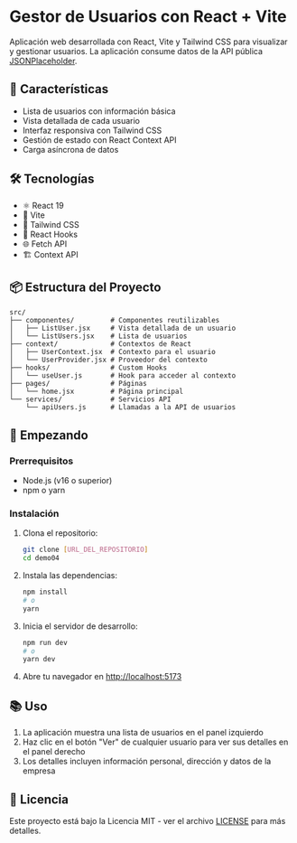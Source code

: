 # Gestor de Usuarios con React + Vite

Aplicación web desarrollada con React, Vite y Tailwind CSS para visualizar y gestionar usuarios. La aplicación consume datos de la API pública [JSONPlaceholder](https://jsonplaceholder.typicode.com/).

## 🚀 Características

- Lista de usuarios con información básica
- Vista detallada de cada usuario
- Interfaz responsiva con Tailwind CSS
- Gestión de estado con React Context API
- Carga asíncrona de datos

## 🛠️ Tecnologías

- ⚛️ React 19
- 🚀 Vite
- 💅 Tailwind CSS
- 🔄 React Hooks
- 🌐 Fetch API
- 🏗️ Context API

## 📦 Estructura del Proyecto

```
src/
├── componentes/         # Componentes reutilizables
│   ├── ListUser.jsx     # Vista detallada de un usuario
│   └── ListUsers.jsx    # Lista de usuarios
├── context/             # Contextos de React
│   ├── UserContext.jsx  # Contexto para el usuario
│   └── UserProvider.jsx # Proveedor del contexto
├── hooks/               # Custom Hooks
│   └── useUser.js       # Hook para acceder al contexto
├── pages/               # Páginas
│   └── home.jsx         # Página principal
└── services/            # Servicios API
    └── apiUsers.js      # Llamadas a la API de usuarios
```

## 🚀 Empezando

### Prerrequisitos

- Node.js (v16 o superior)
- npm o yarn

### Instalación

1. Clona el repositorio:
   ```bash
   git clone [URL_DEL_REPOSITORIO]
   cd demo04
   ```

2. Instala las dependencias:
   ```bash
   npm install
   # o
   yarn
   ```

3. Inicia el servidor de desarrollo:
   ```bash
   npm run dev
   # o
   yarn dev
   ```

4. Abre tu navegador en [http://localhost:5173](http://localhost:5173)

## 📚 Uso

1. La aplicación muestra una lista de usuarios en el panel izquierdo
2. Haz clic en el botón "Ver" de cualquier usuario para ver sus detalles en el panel derecho
3. Los detalles incluyen información personal, dirección y datos de la empresa

## 📄 Licencia

Este proyecto está bajo la Licencia MIT - ver el archivo [LICENSE](LICENSE) para más detalles.
